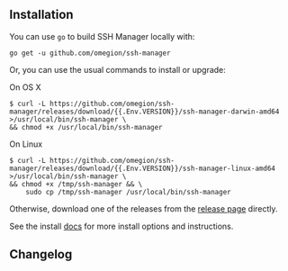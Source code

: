 ## Installation

You can use `go` to build SSH Manager locally with:

```shell
go get -u github.com/omegion/ssh-manager
```

Or, you can use the usual commands to install or upgrade:

On OS X

```shell
$ curl -L https://github.com/omegion/ssh-manager/releases/download/{{.Env.VERSION}}/ssh-manager-darwin-amd64 >/usr/local/bin/ssh-manager \
&& chmod +x /usr/local/bin/ssh-manager
```

On Linux

```shell
$ curl -L https://github.com/omegion/ssh-manager/releases/download/{{.Env.VERSION}}/ssh-manager-linux-amd64 >/usr/local/bin/ssh-manager \
&& chmod +x /tmp/ssh-manager && \
    sudo cp /tmp/ssh-manager /usr/local/bin/ssh-manager
```

Otherwise, download one of the releases from the [release page](https://github.com/omegion/ssh-manager/releases/)
directly.

See the install [docs](https://ssh-manager.omegion.dev) for more install options and instructions.

## Changelog
